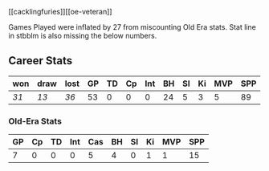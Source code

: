 [[cacklingfuries]][[oe-veteran]]

Games Played were inflated by 27 from miscounting Old Era stats. Stat line in stbblm is also missing the below numbers.

## Career Stats
| won  | draw | lost | GP   | TD   | Cp | Int | BH  | SI   | Ki   | MVP  | SPP |
|------|------|------|------|------|----|-----|-----|------|------|------|-----|
|   *31* |   *13* |   *36* |   53 |    0 |       0 |             0 |   24 |    5 |    3 |    5 |   89 |

### Old-Era Stats

| GP | Cp | TD | Int | Cas | BH | SI | Ki | MVP | SPP |
| -- | -- | -- | -- | -- | -- | -- | -- | -- | -- | 
| 7 | 0 | 0 | 0 | 5 | 4 | 0 | 1 | 1 | 15 |
